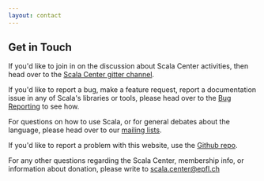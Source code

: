 ```yaml
---
layout: contact
---
```


## Get in Touch

If you'd like to join in on the discussion about Scala Center activities, then
head over to the [Scala Center gitter channel](http://gitter.im/scala/center).

If you'd like to report a bug, make a feature request, report a documentation
issue in any of Scala's libraries or tools, please head over to the [Bug Reporting](http://scala-lang.org/contribute/bug-reporting-guide.html) to see
how.

For questions on how to use Scala, or for general debates about the language,
please head over to our [mailing lists](http://scala-lang.org/community/).

If you'd like to report a problem with this website, use the
[Github repo](https://github.com/scala/scala.epfl.ch).

For any other questions regarding the Scala Center, membership info, or
information about donation, please write to <a href="scala.center@epfl.ch">scala.center@epfl.ch</a>